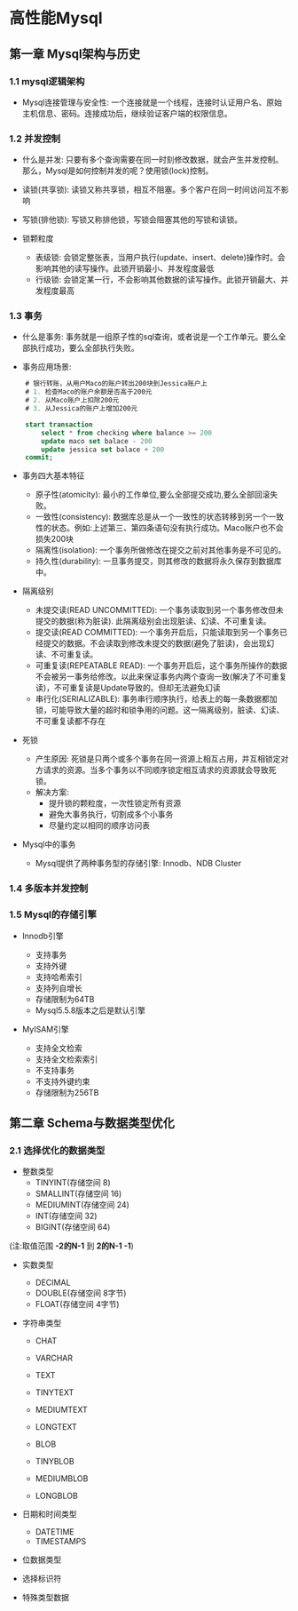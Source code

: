 # 高性能Mysql

## 第一章 Mysql架构与历史

### 1.1 mysql逻辑架构

- Mysql连接管理与安全性: 一个连接就是一个线程，连接时认证用户名、原始主机信息、密码。连接成功后，继续验证客户端的权限信息。 

### 1.2 并发控制

- 什么是并发: 只要有多个查询需要在同一时刻修改数据，就会产生并发控制。那么，Mysql是如何控制并发的呢？使用锁(lock)控制。

- 读锁(共享锁): 读锁又称共享锁，相互不阻塞。多个客户在同一时间访问互不影响

- 写锁(排他锁): 写锁又称排他锁，写锁会阻塞其他的写锁和读锁。

- 锁颗粒度
    - 表级锁: 会锁定整张表，当用户执行(update、insert、delete)操作时。会影响其他的读写操作。此锁开销最小、并发程度最低
    - 行级锁: 会锁定某一行，不会影响其他数据的读写操作。此锁开销最大、并发程度最高
    
### 1.3 事务

- 什么是事务: 事务就是一组原子性的sql查询，或者说是一个工作单元。要么全部执行成功，要么全部执行失败。

- 事务应用场景:
 
```sql 
    # 银行转账，从用户Maco的账户转出200块到Jessica账户上
    # 1. 检查Maco的账户余额是否高于200元
    # 2. 从Maco账户上扣除200元
    # 3. 从Jessica的账户上增加200元

    start transaction
        select * from checking where balance >= 200
        update maco set balace - 200
        update jessica set balace + 200  
    commit; 
```

- 事务四大基本特征
    - 原子性(atomicity): 最小的工作单位,要么全部提交成功,要么全部回滚失败。
    - 一致性(consistency): 数据库总是从一个一致性的状态转移到另一个一致性的状态。例如:上述第三、第四条语句没有执行成功。Maco账户也不会损失200块
    - 隔离性(isolation): 一个事务所做修改在提交之前对其他事务是不可见的。 
    - 持久性(durability): 一旦事务提交，则其修改的数据将永久保存到数据库中。

- 隔离级别
    - 未提交读(READ UNCOMMITTED): 一个事务读取到另一个事务修改但未提交的数据(称为脏读). 此隔离级别会出现脏读、幻读、不可重复读。
    - 提交读(READ COMMITTED): 一个事务开启后，只能读取到另一个事务已经提交的数据。不会读取到修改未提交的数据(避免了脏读)，会出现幻读、不可重复读。
    - 可重复读(REPEATABLE READ): 一个事务开启后，这个事务所操作的数据不会被另一事务给修改。以此来保证事务内两个查询一致(解决了不可重复读)，不可重复读是Update导致的。但却无法避免幻读
    - 串行化(SERIALIZABLE): 事务串行顺序执行，给表上的每一条数据都加锁，可能导致大量的超时和锁争用的问题。这一隔离级别，脏读、幻读、不可重复读都不存在

- 死锁
    - 产生原因: 死锁是只两个或多个事务在同一资源上相互占用，并互相锁定对方请求的资源。当多个事务以不同顺序锁定相互请求的资源就会导致死锁。
    - 解决方案: 
        - 提升锁的颗粒度，一次性锁定所有资源
        - 避免大事务执行，切割成多个小事务
        - 尽量约定以相同的顺序访问表

- Mysql中的事务
    - Mysql提供了两种事务型的存储引擎: Innodb、NDB Cluster
    
### 1.4 多版本并发控制
    
### 1.5 Mysql的存储引擎

- Innodb引擎
    - 支持事务
    - 支持外键
    - 支持哈希索引
    - 支持列自增长
    - 存储限制为64TB
    - Mysql5.5.8版本之后是默认引擎

- MyISAM引擎
    - 支持全文检索
    - 支持全文检索索引
    - 不支持事务
    - 不支持外键约束
    - 存储限制为256TB
    
## 第二章 Schema与数据类型优化

### 2.1 选择优化的数据类型

- 整数类型
    - TINYINT(存储空间 8)
    - SMALLINT(存储空间 16)
    - MEDIUMINT(存储空间 24)
    - INT(存储空间 32)
    - BIGINT(存储空间 64)
    
(注:取值范围 **-2的N-1** 到 **2的N-1 -1**)

- 实数类型
    - DECIMAL
    - DOUBLE(存储空间 8字节)
    - FLOAT(存储空间 4字节)

- 字符串类型
    - CHAT
    - VARCHAR
    
    - TEXT
    - TINYTEXT
    - MEDIUMTEXT
    - LONGTEXT
    
    - BLOB
    - TINYBLOB
    - MEDIUMBLOB
    - LONGBLOB

- 日期和时间类型
    - DATETIME
    - TIMESTAMPS

- 位数据类型

- 选择标识符

- 特殊类型数据

